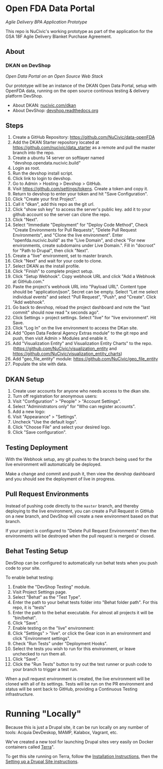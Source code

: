 Open FDA Data Portal
====================

*Agile Delivery BPA Application Prototype*

This repo is NuCivic's working prototype as part of the application for the GSA 18F Agile Delivery Blanket Purchase Agreement.

About
-----

### DKAN on DevShop
*Open Data Portal on an Open Source Web Stack*

Our prototype will be an instance of the DKAN Open Data Portal, setup with OpenFDA data, running on the open source continous testing & delivery platform DevShop.

- About DKAN: [nucivic.com/dkan](http://nucivic.com/dkan/)
- About DevShop: [devshop.readthedocs.org](http://devshop.readthedocs.org/)

Steps
-----

1. Create a GitHub Repository: https://github.com/NuCivic/data-openFDA
2. Add the DKAN Starter repository located at https://github.com/nucivic/data_starter as a remote and pull the master branch into the repo.
1. Create a ubuntu 14 server on softlayer named "devshop.opendata.nucivic.build"
2. Login as root.
3. Run the devshop install script.
4. Click link to login to devshop.
5. Go to Admin > Hosting > Devshop > GitHub.
5. Visit https://github.com/settings/tokens. Create a token and copy it. 
5. Return to devshop to enter your token and hit "Save Configuration".
5. Click "Create your first Project".
6. Call it "dkan", add this repo as the git url.
7. Click "show ssh key" to access the server's public key. add it to your github account so the server can clone the repo.
8. Click "Next".
9. Select "Immediate "Deployment" for "Deploy Code Method", Check "Create Environments for Pull Requests", "Delete Pull Request Environments", and "Clone the live environment".  Enter "openfda.nucivic.build" as the "Live Domain", and check "For new environments, create subdomains under Live Domain.".   Fill in "docroot" for "Path to Drupal", then click "Next".
10. Create a "live" environment, set to master branch.
11. Click "Next" and wait for your code to clone. 
12. Select DKAN as the install profile.
13. Click "Finish" to complete project setup.
14. Click "Setup Webhook". Copy webhook URL and click "Add a Webhook at GitHub.com."
15. Paste the project's webhook URL into "Payload URL".  Content type should be "application/json", Secret can be empty.  Select "Let me select individual events" and select "Pull Request", "Push", and "Create". Click "Add webhook".
16. Go back to devshop, reload the project dashboard and note the "last commit" should now read "x seconds ago".
17. Click Settings > project settings. Select "live" for "live environment". Hit Save.
18. Click "Log In" on the live environment to access the DKan site.
19. Add "Open Data Federal Agency Extras module" to the git repo and push, then visit Admin > Modules and enable it.
20. Add "Visualization Entity" and Visualization Entity Charts" to the repo. (https://github.com/NuCivic/visualization_entity and https://github.com/NuCivic/visualization_entity_charts)
21. Add "geo_file_entity" module: https://github.com/NuCivic/geo_file_entity
20. Populate the site with data.

DKAN Setup
----------
1. Create user accounts for anyone who needs access to the dkan site.
2. Turn off registration for anonymous users: 
  1. Visit "Configuration" > "People" > "Account Settings".
  2. Select "Administrators only" for "Who can register accounts".
3. Add a new logo:
  1. Visit "Appearance" > "Settings".
  2. Uncheck "Use the default logo".
  3. Click "Choose File" and select your desired logo.
  4. Click "Save configuration".


Testing Deployment
------------------

With the Webhook setup, any git pushes to the branch being used for the live environment will automatically be deployed. 

Make a change and commit and push it, then view the devshop dashboard and you should see the deployment of live in progress.

Pull Request Environments
-------------------------

Instead of pushing code directly to the `master` branch, and thereby deploying to the live environment, you can create a Pull Request in GitHub on a new branch, and DevShop will create a new environment based on that branch.

If your project is configured to "Delete Pull Request Environments" then the environments will be destroyed when the pull request is merged or closed.

Behat Testing Setup
-------------------

DevShop can be configured to automatically run behat tests when you push code to your site.

To enable behat testing:

1. Enable the "DevShop Testing" module.
2. Visit Project Settings page.
2. Select "Behat" as the "Test Type".
3. Enter the path to your behat tests folder into "Behat folder path".  For this repo, it is "tests"
4. Enter the path to the behat executable. For almost all projects it will be "bin/behat".
5. Click "Save".
6. Enable testing on the "live" environment:
  1. Click "Settings" > "live". or click the Gear icon in an environment and click "Environment settings".
  2. Check "Run Tests" under "Deployment Hooks".
  3. Select the tests you wish to run for this environment, or leave unchecked to run them all.
  4. Click "Save".
7. Click the "Run Tests" button to try out the test runner or push code to your branch to trigger a test run.

When a pull request environment is created, the live environment will be cloned with all of its settings.  Tests will be run on the PR environment and status will be sent back to GitHub, providing a Continuous Testing infrastructure.

Running "Locally"
=================

Because this is just a Drupal site, it can be run locally on any number of tools: Acquia DevDeskop, MAMP, Kalabox, Vagrant, etc.

We've created a new tool for launching Drupal sites very easily on Docker containers called [Terra](https://github.com/terra-ops/terra-app)".  

To get this site running on Terra, follow the [Installation Instructions](http://terra.readthedocs.org/en/latest/install/), then the [Setting up a Drupal Site instructions](http://terra.readthedocs.org/en/latest/drupal/).
